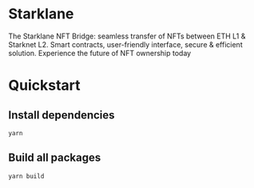 # Starklane

The Starklane NFT Bridge: seamless transfer of NFTs between ETH L1 &amp; Starknet L2. Smart contracts, user-friendly interface, secure &amp; efficient solution. Experience the future of NFT ownership today

# Quickstart

## Install dependencies

`yarn`

## Build all packages

`yarn build`
